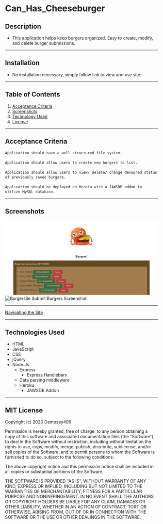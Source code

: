 # Can_Has_Cheeseburger

## Description
* This application helps keep burgers organized. Easy to create, modify, and delete burger submissions. 

***
## Installation 
* No installation necessary, simply follow link to view and use site:

***
## Table of Contents

1. [Acceptance Criteria](#crit)
2. [Screenshots](#scrshot)
3. [Technology Used](#tech)
4. [License](#lice)

***
<a name="crit"></a>

## Acceptance Criteria 

```
Application should have a well structured file system.

Application should allow users to create new burgers to list.

Application should allow users to view/ delete/ change devoured status of previously saved burgers.

Application should be deployed on Heroku with a JAWSDB addon to utilize MySQL database.
```
***

<a name="scrshot"></a>

## Screenshots
![Burgersite Burgers Screenshot](./public/assets/img/burger_devour_app.png)
![Burgersite Submit Burgers Screenshot](./assets/img/burger_devour_app2.png)
***
[Navigating the Site](https://drive.google.com/file/d/1Spr2Da2Hp9svHxlmuhcO8B2TUZmPvnuG/view)
***

<a name="tech"></a>

## Technologies Used

* HTML
* JavaScript
* CSS
* jQuery
* Node.Js
   * Express
      - Express Handlebars
   * Data parsing middleware
   * Heroku
      - JAWSDB Addon

***
<a name="lice"></a>

## MIT License

Copyright (c) 2020 Dempsey496

Permission is hereby granted, free of charge, to any person obtaining a copy
of this software and associated documentation files (the "Software"), to deal
in the Software without restriction, including without limitation the rights
to use, copy, modify, merge, publish, distribute, sublicense, and/or sell
copies of the Software, and to permit persons to whom the Software is
furnished to do so, subject to the following conditions:

The above copyright notice and this permission notice shall be included in all
copies or substantial portions of the Software.

THE SOFTWARE IS PROVIDED "AS IS", WITHOUT WARRANTY OF ANY KIND, EXPRESS OR
IMPLIED, INCLUDING BUT NOT LIMITED TO THE WARRANTIES OF MERCHANTABILITY,
FITNESS FOR A PARTICULAR PURPOSE AND NONINFRINGEMENT. IN NO EVENT SHALL THE
AUTHORS OR COPYRIGHT HOLDERS BE LIABLE FOR ANY CLAIM, DAMAGES OR OTHER
LIABILITY, WHETHER IN AN ACTION OF CONTRACT, TORT OR OTHERWISE, ARISING FROM,
OUT OF OR IN CONNECTION WITH THE SOFTWARE OR THE USE OR OTHER DEALINGS IN THE
SOFTWARE.

